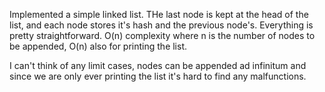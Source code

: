 Implemented a simple linked list. THe last node is kept at the head of the list,
and each node stores it's hash and the previous node's.
Everything is pretty straightforward. O(n) complexity where n is the number of
nodes to be appended, O(n) also for printing the list.

I can't think of any limit cases, nodes can be appended ad infinitum and since
we are only ever printing the list it's hard to find any malfunctions.
